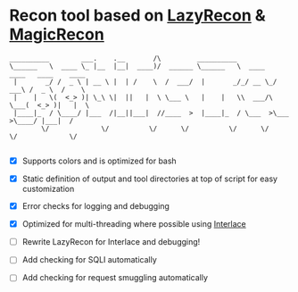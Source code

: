 # Recon tool based on [LazyRecon](https://github.com/nahamsec/lazyrecon) & [MagicRecon](https://github.com/robotshell/magicRecon)

```
__________        ___.    .__       /\         __________
\______   \  ____ \_ |__  |__|  ____)/  ______ \______   \  ____   ____   ____    ____
 |       _/ /  _ \ | __ \ |  | /    \  /  ___/  |       _/_/ __ \_/ ___\ /  _ \  /    \
 |    |   \(  <_> )| \_\ \|  ||   |  \ \___ \   |    |   \\  ___/\  \___(  <_> )|   |  \
 |____|_  / \____/ |___  /|__||___|  //____  >  |____|_  / \___  >\___  >\____/ |___|  /
        \/             \/          \/      \/          \/      \/     \/             \/
        
```
 
 
 - [x] Supports colors and is optimized for bash
 - [x] Static definition of output and tool directories at top of script for easy customization
 - [x] Error checks for logging and debugging
 - [x] Optimized for multi-threading where possible using [Interlace](https://github.com/codingo/Interlace)
 - [ ] Rewrite LazyRecon for Interlace and debugging!
 - [ ] Add checking for SQLI automatically
 - [ ] Add checking for request smuggling automatically
  
 
